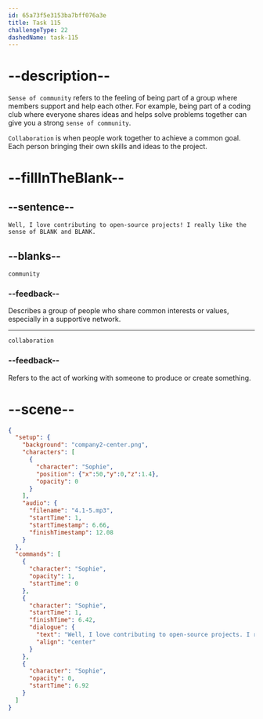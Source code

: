 ```yaml
---
id: 65a73f5e3153ba7bff076a3e
title: Task 115
challengeType: 22
dashedName: task-115
---
```

<!-- (Audio) Sophie: Well, I love contributing to open-source projects! I really like the sense of community and collaboration. -->

# --description--

`Sense of community` refers to the feeling of being part of a group where members support and help each other. For example, being part of a coding club where everyone shares ideas and helps solve problems together can give you a strong `sense of community`.

`Collaboration` is when people work together to achieve a common goal. Each person bringing their own skills and ideas to the project.

# --fillInTheBlank--

## --sentence--

`Well, I love contributing to open-source projects! I really like the sense of BLANK and BLANK.`

## --blanks--

`community`

### --feedback--

Describes a group of people who share common interests or values, especially in a supportive network.

---

`collaboration`

### --feedback--

Refers to the act of working with someone to produce or create something.

# --scene--

```json
{
  "setup": {
    "background": "company2-center.png",
    "characters": [
      {
        "character": "Sophie",
        "position": {"x":50,"y":0,"z":1.4},
        "opacity": 0
      }
    ],
    "audio": {
      "filename": "4.1-5.mp3",
      "startTime": 1,
      "startTimestamp": 6.66,
      "finishTimestamp": 12.08
    }
  },
  "commands": [
    {
      "character": "Sophie",
      "opacity": 1,
      "startTime": 0
    },
    {
      "character": "Sophie",
      "startTime": 1,
      "finishTime": 6.42,
      "dialogue": {
        "text": "Well, I love contributing to open-source projects. I really like the sense of community and collaboration.",
        "align": "center"
      }
    },
    {
      "character": "Sophie",
      "opacity": 0,
      "startTime": 6.92
    }
  ]
}
```
